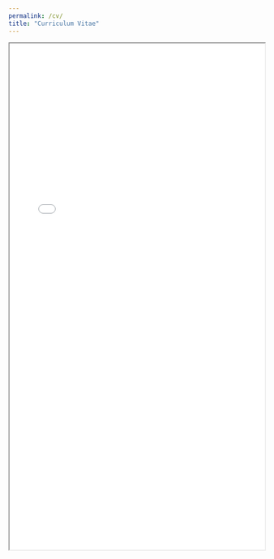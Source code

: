 ```yaml
---
permalink: /cv/
title: "Curriculum Vitae"
---
```


<!-- <object data="/assets/files/resume.pdf" type="application/pdf" width="700px" height="700px">
    <embed src="/assets/files/resume.pdf">
        <p>This browser does not support PDFs. Please download the PDF to view it: <a href="/assets/files/resume.pdf">Download PDF</a>.</p>
    </embed>
</object> -->

<!-- <object data="{{ site.url }}{{ site.baseurl }}/assets/files/resume.pdf" width="1000" height="1000" type="application/pdf"></object> -->

<!-- <iframe id="cfpdf" src="{{ site.url }}{{ site.baseurl }}/assets/files/resume.pdf" width="1000" height="1000"></iframe> -->

<iframe id="cvpdf" src="{{ site.url }}{{ site.baseurl }}/assets/files/resume.pdf" style="height:1000px; width:100%;"></iframe>
<script>
document.getElementById("theFrame").contentWindow.onload = function() {
    this.document.getElementsByTagName("img")[0].style.width="100%";
};
</script>

